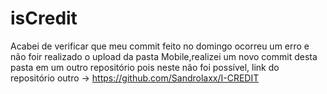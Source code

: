 # isCredit

Acabei de verificar que meu commit feito no domingo ocorreu um erro e não foir realizado o upload da pasta Mobile,realizei um novo commit desta pasta em um
outro repositório pois neste não foi possível, link do repositório outro -> https://github.com/Sandrolaxx/I-CREDIT 
